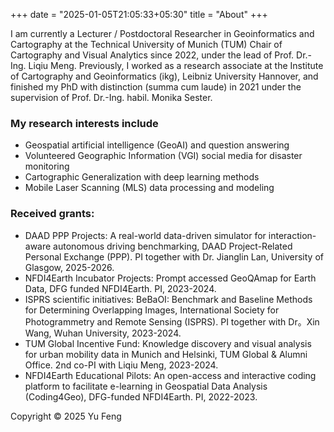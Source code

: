 +++
date = "2025-01-05T21:05:33+05:30"
title = "About"
+++

I am currently a Lecturer / Postdoctoral Researcher in Geoinformatics and Cartography at the Technical University of Munich (TUM) Chair of Cartography and Visual Analytics since 2022, under the lead of Prof. Dr.-Ing. Liqiu Meng. Previously, I worked as a research associate at the Institute of Cartography and Geoinformatics (ikg), Leibniz University Hannover, and finished my PhD with distinction (summa cum laude) in 2021 under the supervision of Prof. Dr.-Ing. habil. Monika Sester.

### My research interests include

* Geospatial artificial intelligence (GeoAI) and question answering
* Volunteered Geographic Information (VGI) social media for disaster monitoring
* Cartographic Generalization with deep learning methods
* Mobile Laser Scanning (MLS) data processing and modeling

### Received grants:

* DAAD PPP Projects: A real-world data-driven simulator for interaction-aware autonomous driving benchmarking, DAAD Project-Related Personal Exchange (PPP). PI together with Dr. Jianglin Lan, University of Glasgow, 2025-2026.
* NFDI4Earth Incubator Projects: Prompt accessed GeoQAmap for Earth Data, DFG funded NFDI4Earth. PI, 2023-2024.
* ISPRS scientific initiatives: BeBaOI: Benchmark and Baseline Methods for Determining Overlapping Images, International Society for Photogrammetry and Remote Sensing (ISPRS). PI together with Dr。Xin Wang, Wuhan University, 2023-2024.
* TUM Global Incentive Fund: Knowledge discovery and visual analysis for urban mobility data in Munich and Helsinki, TUM Global & Alumni Office. 2nd co-PI with Liqiu Meng, 2023-2024.
* NFDI4Earth Educational Pilots: An open-access and interactive coding platform to facilitate e-learning in Geospatial Data Analysis (Coding4Geo), DFG-funded NFDI4Earth. PI, 2022-2023.

Copyright © 2025 Yu Feng
